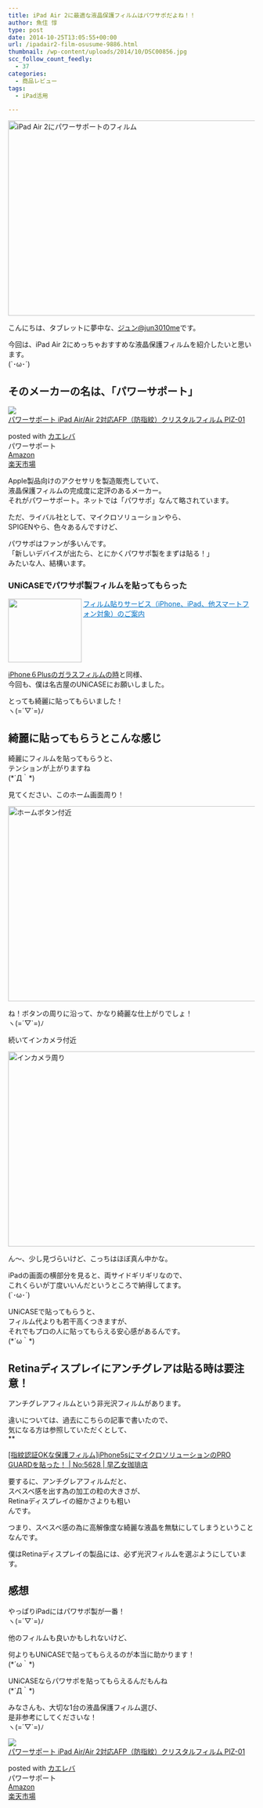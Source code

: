 ```yaml
---
title: iPad Air 2に最適な液晶保護フィルムはパワサポだよね！！
author: 魚住 惇
type: post
date: 2014-10-25T13:05:55+00:00
url: /ipadair2-film-osusume-9886.html
thumbnail: /wp-content/uploads/2014/10/DSC00856.jpg
scc_follow_count_feedly:
  - 37
categories:
  - 商品レビュー
tags:
  - iPad活用

---
```

<img decoding="async" loading="lazy" src="/wp-content/uploads/2014/10/DSC00856.jpg" alt="iPad Air 2にパワーサポートのフィルム" title="DSC00856.JPG" border="0" width="600" height="398" /><!--more-->

こんにちは、タブレットに夢中な、[ジュン@jun3010me][1]です。

今回は、iPad Air 2にめっちゃおすすめな液晶保護フィルムを紹介したいと思います。  
(\`･ω･´)

## そのメーカーの名は、「パワーサポート」

<div class="kaerebalink-box">
  <div class="kaerebalink-image">
    <a href="http://www.amazon.co.jp/exec/obidos/ASIN/B00GME9YU0/jn050191-22/ref=nosim/" rel="nofollow" target="_blank"><img decoding="async" src="http://ecx.images-amazon.com/images/I/31IQk2237kL._SL160_.jpg" style="border: none;" /></a>
  </div>
  <div class="kaerebalink-info">
    <div class="kaerebalink-name">
      <a href="http://www.amazon.co.jp/exec/obidos/ASIN/B00GME9YU0/jn050191-22/ref=nosim/" rel="nofollow" target="_blank">パワーサポート iPad Air/Air 2対応AFP（防指紋）クリスタルフィルム PIZ-01</a></p>
      <div class="kaerebalink-powered-date">
        posted with <a href="http://kaereba.com" rel="nofollow" target="_blank">カエレバ</a>
      </div>
    </div>
    <div class="kaerebalink-detail">
      パワーサポート
    </div>
    <div class="kaerebalink-link1">
      <div class="shoplinkamazon">
        <a href="http://www.amazon.co.jp/gp/search?keywords=PIZ-01&#038;__mk_ja_JP=%83J%83%5E%83J%83i&#038;tag=jn050191-22" rel="nofollow" target="_blank" title="アマゾン" >Amazon</a>
      </div>
      <div class="shoplinkrakuten">
        <a href="http://hb.afl.rakuten.co.jp/hgc/10ef1d94.c90f9829.10ef1d95.53606a39/?pc=http%3A%2F%2Fsearch.rakuten.co.jp%2Fsearch%2Fmall%2FPIZ-01%2F-%2Ff.1-p.1-s.1-sf.0-st.A-v.2%3Fx%3D0%26scid%3Daf_ich_link_urltxt%26m%3Dhttp%3A%2F%2Fm.rakuten.co.jp%2F" rel="nofollow" target="_blank" title="楽天市場" >楽天市場</a>
      </div>
    </div>
  </div>
  <div class="booklink-footer" style="clear: left">
  </div>
</div>

Apple製品向けのアクセサリを製造販売していて、  
液晶保護フィルムの完成度に定評のあるメーカー。  
それがパワーサポート。ネットでは「パワサポ」なんて略されています。

ただ、ライバル社として、マイクロソリューションやら、  
SPIGENやら、色々あるんですけど、

パワサポはファンが多いんです。  
「新しいデバイスが出たら、とにかくパワサポ製をまずは貼る！」  
みたいな人、結構います。

### UNiCASEでパワサポ製フィルムを貼ってもらった

<a href="http://unicase.jp/campaign/shop_film.html" target="_blank"><img decoding="async" loading="lazy" class="alignleft" align="left" border="0" src="http://capture.heartrails.com/150x130/shadow?http://unicase.jp/campaign/shop_film.html" alt="" width="150" height="130" /></a><a style="color:#0070C5;" href="http://unicase.jp/campaign/shop_film.html" target="_blank">フィルム貼りサービス（iPhone、iPad、他スマートフォン対象）のご案内</a><a href="http://b.hatena.ne.jp/entry/http://unicase.jp/campaign/shop_film.html" target="_blank"><img decoding="async" border="0" src="http://b.hatena.ne.jp/entry/image/http://unicase.jp/campaign/shop_film.html" alt="" /></a><br style="clear:both;" />

[iPhone６Plusのガラスフィルムの時][2]と同様、  
今回も、僕は名古屋のUNiCASEにお願いしました。

とっても綺麗に貼ってもらいました！  
ヽ(=´▽\`=)ﾉ

## 綺麗に貼ってもらうとこんな感じ

綺麗にフィルムを貼ってもらうと、  
テンションが上がりますね  
(\*´Д｀\*)

見てください、このホーム画面周り！

<img decoding="async" loading="lazy" src="/wp-content/uploads/2014/10/DSC00857.jpg" alt="ホームボタン付近" title="DSC00857.JPG" border="0" width="600" height="398" /> 

ね！ボタンの周りに沿って、かなり綺麗な仕上がりでしょ！  
ヽ(=´▽\`=)ﾉ

続いてインカメラ付近

<img decoding="async" loading="lazy" src="/wp-content/uploads/2014/10/DSC00858.jpg" alt="インカメラ周り" title="DSC00858.JPG" border="0" width="600" height="398" /> 

ん〜、少し見づらいけど、こっちはほぼ真ん中かな。

iPadの画面の横部分を見ると、両サイドギリギリなので、  
これくらいが丁度いいんだというところで納得してます。  
(\`･ω･´)

UNiCASEで貼ってもらうと、  
フィルム代よりも若干高くつきますが、  
それでもプロの人に貼ってもらえる安心感があるんです。  
(\*´ω｀\*)

## Retinaディスプレイにアンチグレアは貼る時は要注意！

アンチグレアフィルムという非光沢フィルムがあります。

違いについては、過去にこちらの記事で書いたので、  
気になる方は参照していただくとして、  
**</p> 

<a href="http://192.168.11.200:8000/iphone5s-microsolution-film-pro-guard-5628.html" target="_blank">[指紋認証OKな保護フィルム]iPhone5sにマイクロソリューションのPRO GUARDを貼った！ | No:5628 | 早乙女珈琲店</a>

</b>  
  
要するに、アンチグレアフィルムだと、  
スベスベ感を出す為の加工の粒の大きさが、  
Retinaディスプレイの細かさよりも<span class="b">粗い</span>  
んです。

つまり、<span class="futoaka">スベスベ感の為に高解像度な綺麗な液晶を無駄にしてしまう</span>ということなんです。

僕はRetinaディスプレイの製品には、必ず光沢フィルムを選ぶようにしています。



## 感想

やっぱりiPadにはパワサポ製が一番！  
ヽ(=´▽\`=)ﾉ

他のフィルムも良いかもしれないけど、

何よりもUNiCASEで貼ってもらえるのが本当に助かります！  
(\*´ω｀\*)

UNiCASEならパワサポを貼ってもらえるんだもんね  
(\*´Д｀\*)

みなさんも、大切な1台の液晶保護フィルム選び、  
是非参考にしてくださいな！  
ヽ(=´▽\`=)ﾉ



<div class="kaerebalink-box">
  <div class="kaerebalink-image">
    <a href="http://www.amazon.co.jp/exec/obidos/ASIN/B00GME9YU0/jn050191-22/ref=nosim/" rel="nofollow" target="_blank"><img decoding="async" src="http://ecx.images-amazon.com/images/I/31IQk2237kL._SL160_.jpg" style="border: none;" /></a>
  </div>
  <div class="kaerebalink-info">
    <div class="kaerebalink-name">
      <a href="http://www.amazon.co.jp/exec/obidos/ASIN/B00GME9YU0/jn050191-22/ref=nosim/" rel="nofollow" target="_blank">パワーサポート iPad Air/Air 2対応AFP（防指紋）クリスタルフィルム PIZ-01</a></p>
      <div class="kaerebalink-powered-date">
        posted with <a href="http://kaereba.com" rel="nofollow" target="_blank">カエレバ</a>
      </div>
    </div>
    <div class="kaerebalink-detail">
      パワーサポート
    </div>
    <div class="kaerebalink-link1">
      <div class="shoplinkamazon">
        <a href="http://www.amazon.co.jp/gp/search?keywords=PIZ-01&#038;__mk_ja_JP=%83J%83%5E%83J%83i&#038;tag=jn050191-22" rel="nofollow" target="_blank" title="アマゾン" >Amazon</a>
      </div>
      <div class="shoplinkrakuten">
        <a href="http://hb.afl.rakuten.co.jp/hgc/10ef1d94.c90f9829.10ef1d95.53606a39/?pc=http%3A%2F%2Fsearch.rakuten.co.jp%2Fsearch%2Fmall%2FPIZ-01%2F-%2Ff.1-p.1-s.1-sf.0-st.A-v.2%3Fx%3D0%26scid%3Daf_ich_link_urltxt%26m%3Dhttp%3A%2F%2Fm.rakuten.co.jp%2F" rel="nofollow" target="_blank" title="楽天市場" >楽天市場</a>
      </div>
    </div>
  </div>
  <div class="booklink-footer" style="clear: left">
  </div>
</div>

 [1]: https://twitter.com/jun3010me
 [2]: http://192.168.11.200:8000/unicase-iphone-glassfilm-9771.html